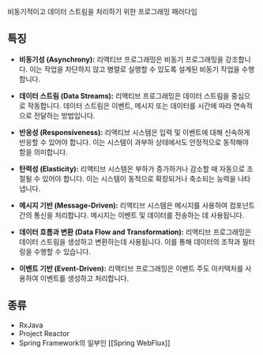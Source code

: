 비동기적이고 데이터 스트림을 처리하기 위한 프로그래밍 패러다임
## 특징

- **비동기성 (Asynchrony):** 리액티브 프로그래밍은 비동기 프로그래밍을 강조합니다. 이는 작업을 차단하지 않고 병렬로 실행할 수 있도록 설계된 비동기 작업을 수행합니다.
    
- **데이터 스트림 (Data Streams):** 리액티브 프로그래밍은 데이터 스트림을 중심으로 작동합니다. 데이터 스트림은 이벤트, 메시지 또는 데이터를 시간에 따라 연속적으로 전달하는 방법입니다.
    
- **반응성 (Responsiveness):** 리액티브 시스템은 입력 및 이벤트에 대해 신속하게 반응할 수 있어야 합니다. 이는 시스템이 과부하 상태에서도 안정적으로 동작해야 함을 의미합니다.
    
- **탄력성 (Elasticity):** 리액티브 시스템은 부하가 증가하거나 감소할 때 자동으로 조절될 수 있어야 합니다. 이는 시스템이 동적으로 확장되거나 축소되는 능력을 나타냅니다.
    
- **메시지 기반 (Message-Driven):** 리액티브 시스템은 메시지를 사용하여 컴포넌트 간의 통신을 처리합니다. 메시지는 이벤트 및 데이터를 전송하는 데 사용됩니다.
    
- **데이터 흐름과 변환 (Data Flow and Transformation):** 리액티브 프로그래밍은 데이터 스트림을 생성하고 변환하는데 사용됩니다. 이를 통해 데이터의 조작과 필터링을 수행할 수 있습니다.
    
- **이벤트 기반 (Event-Driven):** 리액티브 프로그래밍은 이벤트 주도 아키텍처를 사용하여 이벤트를 생성하고 처리합니다.

## 종류
- RxJava
- Project Reactor
- Spring Framework의 일부인 [[Spring WebFlux]]

